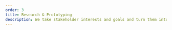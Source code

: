 ```yaml
---
order: 3
title: Research & Prototyping
description: We take stakeholder interests and goals and turn them into requirements and clickable wireframes. We design and implement beautiful, reactive web3 apps.
---
```

